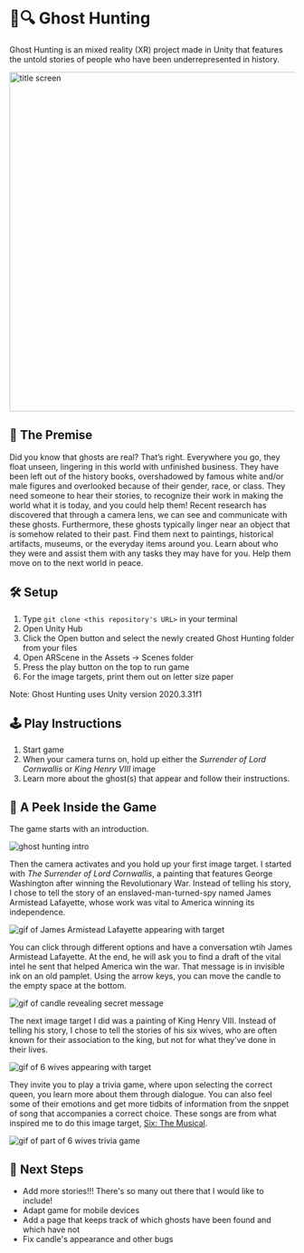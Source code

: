 # 👻🔍 Ghost Hunting
Ghost Hunting is an mixed reality (XR) project made in Unity that features the untold stories of people who have been underrepresented in history. 

<img src="https://user-images.githubusercontent.com/71287285/193474112-ffc3a855-aade-4caf-ac22-4db94f928a3c.png" alt="title screen" width="600"/>

## 📖 The Premise 
Did you know that ghosts are real? That’s right. Everywhere you go, they float unseen, lingering in this world with unfinished business. They have been left out of the history books, overshadowed by famous white and/or male figures and overlooked because of their gender, race, or class. They need someone to hear their stories, to recognize their work in making the world what it is today, and you could help them! Recent research has discovered that through a camera lens, we can see and communicate with these ghosts. Furthermore, these ghosts typically linger near an object that is somehow related to their past. Find them next to paintings, historical artifacts, museums, or the everyday items around you. Learn about who they were and assist them with any tasks they may have for you. Help them move on to the next world in peace. 

## 🛠️ Setup 
1. Type `git clone <this repository's URL>` in your terminal
2. Open Unity Hub
3. Click the Open button and select the newly created Ghost Hunting folder from your files
4. Open ARScene in the Assets -> Scenes folder
5. Press the play button on the top to run game
6. For the image targets, print them out on letter size paper

Note: Ghost Hunting uses Unity version 2020.3.31f1

## 🕹️ Play Instructions 
1. Start game
2. When your camera turns on, hold up either the _Surrender of Lord Cornwallis_ or _King Henry VIII_ image
3. Learn more about the ghost(s) that appear and follow their instructions.

## 👀 A Peek Inside the Game
The game starts with an introduction.
  
![ghost hunting intro](https://user-images.githubusercontent.com/71287285/193475418-212999dc-0767-41bf-bef1-1bd2bc0c95b6.gif)

Then the camera activates and you hold up your first image target. I started with _The Surrender of Lord Cornwallis_, a painting that features George Washington after winning the Revolutionary War. Instead of telling his story, I chose to tell the story of an enslaved-man-turned-spy named James Armistead Lafayette, whose work was vital to America winning its independence. 
  
![gif of James Armistead Lafayette appearing with target](https://user-images.githubusercontent.com/71287285/193475997-0586223b-7fce-4069-9bc1-123e427a59dc.gif)

You can click through different options and have a conversation wtih James Armistead Lafayette. At the end, he will ask you to find a draft of the vital intel he sent that helped America win the war. That message is in invisible ink on an old pamplet. Using the arrow keys, you can move the candle to the empty space at the bottom.

![gif of candle revealing secret message](https://user-images.githubusercontent.com/71287285/193487086-f8ff02b2-16b6-415b-8b5b-88d421952157.gif)

The next image target I did was a painting of King Henry VIII. Instead of telling his story, I chose to tell the stories of his six wives, who are often known for their association to the king, but not for what they've done in their lives.

![gif of 6 wives appearing with target](https://user-images.githubusercontent.com/71287285/193487672-364f1122-47c4-4445-8435-330c8aab7b66.gif)

They invite you to play a trivia game, where upon selecting the correct queen, you learn more about them through dialogue. You can also feel some of their emotions and get more tidbits of information from the snppet of song that accompanies a correct choice. These songs are from what inspired me to do this image target, [Six: The Musical](https://sixonbroadway.com/).

![gif of part of 6 wives trivia game](https://user-images.githubusercontent.com/71287285/193488433-433ad3d3-d65a-467b-8b57-d20592c1a28e.gif)

## 📌 Next Steps
* Add more stories!!! There's so many out there that I would like to include!
* Adapt game for mobile devices
* Add a page that keeps track of which ghosts have been found and which have not
* Fix candle's appearance and other bugs
